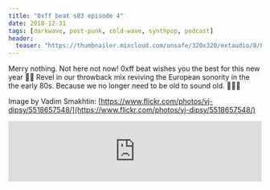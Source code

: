 ```yaml
---
title: "0xff beat s03 episode 4"
date: 2018-12-31
tags: [darkwave, post-punk, cold-wave, synthpop, podcast]
header:
  teaser: "https://thumbnailer.mixcloud.com/unsafe/320x320/extaudio/8/8/4/4/0eec-90dc-426b-a7a1-e6c889a26f22"
---
```


Merry nothing. Not here not now! 0xff beat wishes you the best for this new year 🥂🍾 Revel in our throwback mix reviving the European sonority in the the early 80s. Because we no longer need to be old to sound old. 🎹👴🏻

Image by Vadim Smakhtin: [https://www.flickr.com/photos/vj-dipsy/5518657548/](https://www.flickr.com/photos/vj-dipsy/5518657548/)

<iframe width="100%" height="120" src="https://www.mixcloud.com/widget/iframe/?hide_cover=1&light=1&feed=%2F0xff-beat%2F0xff-beat-s03-episode-4%2F" frameborder="0" ></iframe>
